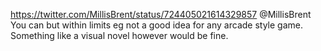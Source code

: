 https://twitter.com/MillisBrent/status/724405021614329857 @MillisBrent You can but within limits eg not a good idea for any arcade style game. Something like a visual novel however would be fine.